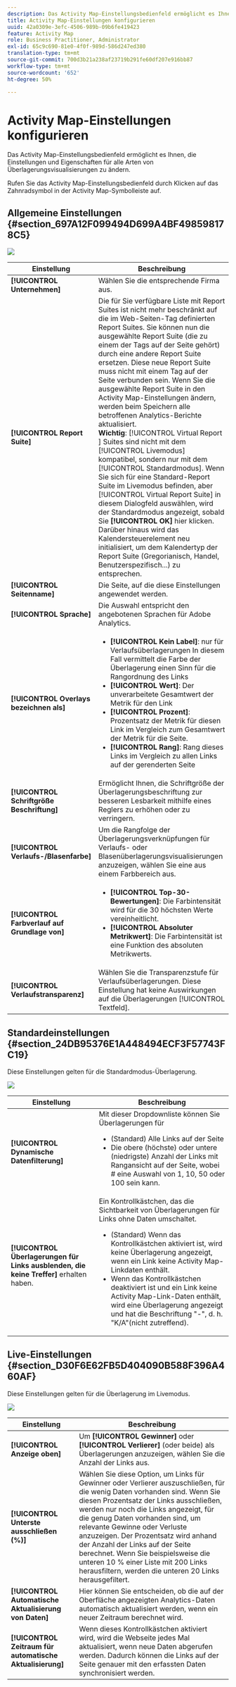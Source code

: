 ```yaml
---
description: Das Activity Map-Einstellungsbedienfeld ermöglicht es Ihnen, die Einstellungen und Eigenschaften für alle Arten von Überlagerungsvisualisierungen zu ändern.
title: Activity Map-Einstellungen konfigurieren
uuid: 42a0309e-3efc-4506-989b-09b6fe419423
feature: Activity Map
role: Business Practitioner, Administrator
exl-id: 65c9c690-81e0-4f0f-989d-586d247ed380
translation-type: tm+mt
source-git-commit: 700d3b21a238af23719b291fe60df207e916bb87
workflow-type: tm+mt
source-wordcount: '652'
ht-degree: 50%

---
```


# Activity Map-Einstellungen konfigurieren

Das Activity Map-Einstellungsbedienfeld ermöglicht es Ihnen, die Einstellungen und Eigenschaften für alle Arten von Überlagerungsvisualisierungen zu ändern.

Rufen Sie das Activity Map-Einstellungsbedienfeld durch Klicken auf das Zahnradsymbol in der Activity Map-Symbolleiste auf.

## Allgemeine Einstellungen {#section_697A12F099494D699A4BF498598178C5}

![](assets/settings_other.png)

| Einstellung | Beschreibung |
| --- | --- |
| **[!UICONTROL Unternehmen]** | Wählen Sie die entsprechende Firma aus. |
| **[!UICONTROL Report Suite]** | Die für Sie verfügbare Liste mit Report Suites ist nicht mehr beschränkt auf die im Web-Seiten-Tag definierten Report Suites. Sie können nun die ausgewählte Report Suite (die zu einem der Tags auf der Seite gehört) durch eine andere Report Suite ersetzen. Diese neue Report Suite muss nicht mit einem Tag auf der Seite verbunden sein. Wenn Sie die ausgewählte Report Suite in den Activity Map-Einstellungen ändern, werden beim Speichern alle betroffenen Analytics-Berichte aktualisiert.<br>**Wichtig**:  [!UICONTROL Virtual Report ] Suites sind nicht mit dem  [!UICONTROL Livemodus] kompatibel, sondern nur mit dem  [!UICONTROL Standardmodus]. Wenn Sie sich für eine Standard-Report Suite im Livemodus befinden, aber [!UICONTROL Virtual Report Suite] in diesem Dialogfeld auswählen, wird der Standardmodus angezeigt, sobald Sie **[!UICONTROL OK]** hier klicken.  Darüber hinaus wird das Kalendersteuerelement neu initialisiert, um dem Kalendertyp der Report Suite (Gregorianisch, Handel, Benutzerspezifisch...) zu entsprechen. |
| **[!UICONTROL Seitenname]** | Die Seite, auf die diese Einstellungen angewendet werden. |
| **[!UICONTROL Sprache]** | Die Auswahl entspricht den angebotenen Sprachen für Adobe Analytics. |
| **[!UICONTROL Overlays bezeichnen als]** | <ul><li>**[!UICONTROL Kein Label]**: nur für Verlaufsüberlagerungen In diesem Fall vermittelt die Farbe der Überlagerung einen Sinn für die Rangordnung des Links</li><li>**[!UICONTROL Wert]**: Der unverarbeitete Gesamtwert der Metrik für den Link</li><li>**[!UICONTROL Prozent]**: Prozentsatz der Metrik für diesen Link im Vergleich zum Gesamtwert der Metrik für die Seite.</li><li>**[!UICONTROL Rang]**: Rang dieses Links im Vergleich zu allen Links auf der gerenderten Seite</li></ul> |
| **[!UICONTROL Schriftgröße Beschriftung]** | Ermöglicht Ihnen, die Schriftgröße der Überlagerungsbeschriftung zur besseren Lesbarkeit mithilfe eines Reglers zu erhöhen oder zu verringern. |
| **[!UICONTROL Verlaufs-/Blasenfarbe]** | Um die Rangfolge der Überlagerungsverknüpfungen für Verlaufs- oder Blasenüberlagerungsvisualisierungen anzuzeigen, wählen Sie eine aus einem Farbbereich aus. |
| **[!UICONTROL Farbverlauf auf Grundlage von]** | <ul><li>**[!UICONTROL Top-30-Bewertungen]**: Die Farbintensität wird für die 30 höchsten Werte vereinheitlicht.</li><li>**[!UICONTROL Absoluter Metrikwert]**: Die Farbintensität ist eine Funktion des absoluten Metrikwerts.</li></ul> |
| **[!UICONTROL Verlaufstransparenz]** | Wählen Sie die Transparenzstufe für Verlaufsüberlagerungen. Diese Einstellung hat keine Auswirkungen auf die Überlagerungen [!UICONTROL Textfeld]. |

## Standardeinstellungen {#section_24DB95376E1A448494ECF3F57743FC19}

Diese Einstellungen gelten für die Standardmodus-Überlagerung.

![](assets/settings_standard.png)

| Einstellung | Beschreibung |
| --- | --- |
| **[!UICONTROL Dynamische Datenfilterung]** | Mit dieser Dropdownliste können Sie Überlagerungen für<ul><li>(Standard) Alle Links auf der Seite</li><li>Die obere (höchste) oder untere (niedrigste) Anzahl der Links mit Rangansicht auf der Seite, wobei # eine Auswahl von 1, 10, 50 oder 100 sein kann.</li></ul> |
| **[!UICONTROL Überlagerungen für Links ausblenden, die keine Treffer]** erhalten haben. | Ein Kontrollkästchen, das die Sichtbarkeit von Überlagerungen für Links ohne Daten umschaltet.<ul><li>(Standard) Wenn das Kontrollkästchen aktiviert ist, wird keine Überlagerung angezeigt, wenn ein Link keine Activity Map-Linkdaten enthält.</li><li>Wenn das Kontrollkästchen deaktiviert ist und ein Link keine Activity Map-Link-Daten enthält, wird eine Überlagerung angezeigt und hat die Beschriftung &quot;-&quot;, d. h. &quot;K/A&quot;(nicht zutreffend). |

## Live-Einstellungen {#section_D30F6E62FB5D404090B588F396A460AF}

Diese Einstellungen gelten für die Überlagerung im Livemodus.

![](assets/settings_live.png)

| Einstellung | Beschreibung |
|---|---|
| **[!UICONTROL Anzeige oben]** | Um **[!UICONTROL Gewinner]** oder **[!UICONTROL Verlierer]** (oder beide) als Überlagerungen anzuzeigen, wählen Sie die Anzahl der Links aus. |
| **[!UICONTROL Unterste ausschließen (%)]** | Wählen Sie diese Option, um Links für Gewinner oder Verlierer auszuschließen, für die wenig Daten vorhanden sind. Wenn Sie diesen Prozentsatz der Links ausschließen, werden nur noch die Links angezeigt, für die genug Daten vorhanden sind, um relevante Gewinne oder Verluste anzuzeigen. Der Prozentsatz wird anhand der Anzahl der Links auf der Seite berechnet. Wenn Sie beispielsweise die unteren 10 % einer Liste mit 200 Links herausfiltern, werden die unteren 20 Links herausgefiltert. |
| **[!UICONTROL Automatische Aktualisierung von Daten]** | Hier können Sie entscheiden, ob die auf der Oberfläche angezeigten Analytics-Daten automatisch aktualisiert werden, wenn ein neuer Zeitraum berechnet wird. |
| **[!UICONTROL Zeitraum für automatische Aktualisierung]** | Wenn dieses Kontrollkästchen aktiviert wird, wird die Webseite jedes Mal aktualisiert, wenn neue Daten abgerufen werden. Dadurch können die Links auf der Seite genauer mit den erfassten Daten synchronisiert werden. |
